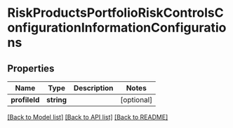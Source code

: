 # RiskProductsPortfolioRiskControlsConfigurationInformationConfigurations

## Properties
Name | Type | Description | Notes
------------ | ------------- | ------------- | -------------
**profileId** | **string** |  | [optional] 

[[Back to Model list]](../README.md#documentation-for-models) [[Back to API list]](../README.md#documentation-for-api-endpoints) [[Back to README]](../README.md)


